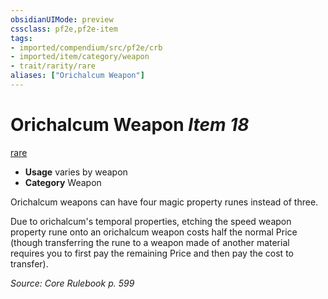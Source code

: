 ```yaml
---
obsidianUIMode: preview
cssclass: pf2e,pf2e-item
tags:
- imported/compendium/src/pf2e/crb
- imported/item/category/weapon
- trait/rarity/rare
aliases: ["Orichalcum Weapon"]
---
```

# Orichalcum Weapon *Item 18*  
[rare](rare.md)  

- **Usage** varies by weapon
- **Category** Weapon

Orichalcum weapons can have four magic property runes instead of three.

Due to orichalcum's temporal properties, etching the speed weapon property rune onto an orichalcum weapon costs half the normal Price (though transferring the rune to a weapon made of another material requires you to first pay the remaining Price and then pay the cost to transfer).

*Source: Core Rulebook p. 599*